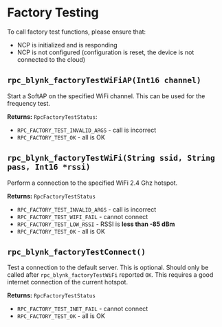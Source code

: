 
# Factory Testing

To call factory test functions, please ensure that:
- NCP is initialized and is responding
- NCP is not configured (configuration is reset, the device is not connected to the cloud)

## `rpc_blynk_factoryTestWiFiAP(Int16 channel)`

Start a SoftAP on the specified WiFi channel. This can be used for the frequency test.

**Returns:** `RpcFactoryTestStatus`:
- `RPC_FACTORY_TEST_INVALID_ARGS` - call is incorrect
- `RPC_FACTORY_TEST_OK` - all is OK

## `rpc_blynk_factoryTestWiFi(String ssid, String pass, Int16 *rssi)`

Perform a connection to the specified WiFi 2.4 Ghz hotspot.

**Returns:** `RpcFactoryTestStatus`
- `RPC_FACTORY_TEST_INVALID_ARGS` - call is incorrect
- `RPC_FACTORY_TEST_WIFI_FAIL` - cannot connect
- `RPC_FACTORY_TEST_LOW_RSSI` - RSSI is **less than -85 dBm**
- `RPC_FACTORY_TEST_OK` - all is OK

## `rpc_blynk_factoryTestConnect()`

Test a connection to the default server. This is optional.
Should only be called after `rpc_blynk_factoryTestWiFi` reported `OK`.
This requires a good internet connection of the current hotspot.

**Returns:** `RpcFactoryTestStatus`
- `RPC_FACTORY_TEST_INET_FAIL` - cannot connect
- `RPC_FACTORY_TEST_OK` - all is OK
